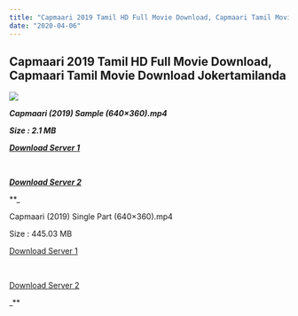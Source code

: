 ```yaml
---
title: "Capmaari 2019 Tamil HD Full Movie Download, Capmaari Tamil Movie Download Jokertamilanda"
date: "2020-04-06"
---
```


## Capmaari 2019 Tamil HD Full Movie Download, Capmaari Tamil Movie Download Jokertamilanda

  

![](https://images.moviebuff.com/ea27887c-5a7b-47f8-bbd0-e27020f2cc2f?w=1000)

**_Capmaari (2019) Sample (640×360).mp4_**

**_Size : 2.1 MB_**

**_[Download Server 1](http://c1.wetransfer.vip/files/Tamil{a3b04ca4513862e5e6faa05865f310bf9da13080b46bbc045b167bb82cb0d9ff}20Movies/Tamil{a3b04ca4513862e5e6faa05865f310bf9da13080b46bbc045b167bb82cb0d9ff}202019{a3b04ca4513862e5e6faa05865f310bf9da13080b46bbc045b167bb82cb0d9ff}20Movies/Capmaari{a3b04ca4513862e5e6faa05865f310bf9da13080b46bbc045b167bb82cb0d9ff}20(2019)/Capmaari{a3b04ca4513862e5e6faa05865f310bf9da13080b46bbc045b167bb82cb0d9ff}20(2019){a3b04ca4513862e5e6faa05865f310bf9da13080b46bbc045b167bb82cb0d9ff}20HQ{a3b04ca4513862e5e6faa05865f310bf9da13080b46bbc045b167bb82cb0d9ff}20DVDScr/Capmaari{a3b04ca4513862e5e6faa05865f310bf9da13080b46bbc045b167bb82cb0d9ff}20(2019){a3b04ca4513862e5e6faa05865f310bf9da13080b46bbc045b167bb82cb0d9ff}20Sample{a3b04ca4513862e5e6faa05865f310bf9da13080b46bbc045b167bb82cb0d9ff}20(640x360).mp4)_**

**_[  
](http://c1.wetransfer.vip/files/Tamil{a3b04ca4513862e5e6faa05865f310bf9da13080b46bbc045b167bb82cb0d9ff}20Movies/Tamil{a3b04ca4513862e5e6faa05865f310bf9da13080b46bbc045b167bb82cb0d9ff}202019{a3b04ca4513862e5e6faa05865f310bf9da13080b46bbc045b167bb82cb0d9ff}20Movies/Capmaari{a3b04ca4513862e5e6faa05865f310bf9da13080b46bbc045b167bb82cb0d9ff}20(2019)/Capmaari{a3b04ca4513862e5e6faa05865f310bf9da13080b46bbc045b167bb82cb0d9ff}20(2019){a3b04ca4513862e5e6faa05865f310bf9da13080b46bbc045b167bb82cb0d9ff}20HQ{a3b04ca4513862e5e6faa05865f310bf9da13080b46bbc045b167bb82cb0d9ff}20DVDScr/Capmaari{a3b04ca4513862e5e6faa05865f310bf9da13080b46bbc045b167bb82cb0d9ff}20(2019){a3b04ca4513862e5e6faa05865f310bf9da13080b46bbc045b167bb82cb0d9ff}20Sample{a3b04ca4513862e5e6faa05865f310bf9da13080b46bbc045b167bb82cb0d9ff}20(640x360).mp4)_**

**_[Download Server 2](http://c1.wetransfer.vip/files/Tamil{a3b04ca4513862e5e6faa05865f310bf9da13080b46bbc045b167bb82cb0d9ff}20Movies/Tamil{a3b04ca4513862e5e6faa05865f310bf9da13080b46bbc045b167bb82cb0d9ff}202019{a3b04ca4513862e5e6faa05865f310bf9da13080b46bbc045b167bb82cb0d9ff}20Movies/Capmaari{a3b04ca4513862e5e6faa05865f310bf9da13080b46bbc045b167bb82cb0d9ff}20(2019)/Capmaari{a3b04ca4513862e5e6faa05865f310bf9da13080b46bbc045b167bb82cb0d9ff}20(2019){a3b04ca4513862e5e6faa05865f310bf9da13080b46bbc045b167bb82cb0d9ff}20HQ{a3b04ca4513862e5e6faa05865f310bf9da13080b46bbc045b167bb82cb0d9ff}20DVDScr/Capmaari{a3b04ca4513862e5e6faa05865f310bf9da13080b46bbc045b167bb82cb0d9ff}20(2019){a3b04ca4513862e5e6faa05865f310bf9da13080b46bbc045b167bb82cb0d9ff}20Sample{a3b04ca4513862e5e6faa05865f310bf9da13080b46bbc045b167bb82cb0d9ff}20(640x360).mp4)_**

**_

Capmaari (2019) Single Part (640×360).mp4

Size : 445.03 MB

[Download Server 1](http://c1.wetransfer.vip/files/Tamil{a3b04ca4513862e5e6faa05865f310bf9da13080b46bbc045b167bb82cb0d9ff}20Movies/Tamil{a3b04ca4513862e5e6faa05865f310bf9da13080b46bbc045b167bb82cb0d9ff}202019{a3b04ca4513862e5e6faa05865f310bf9da13080b46bbc045b167bb82cb0d9ff}20Movies/Capmaari{a3b04ca4513862e5e6faa05865f310bf9da13080b46bbc045b167bb82cb0d9ff}20(2019)/Capmaari{a3b04ca4513862e5e6faa05865f310bf9da13080b46bbc045b167bb82cb0d9ff}20(2019){a3b04ca4513862e5e6faa05865f310bf9da13080b46bbc045b167bb82cb0d9ff}20HQ{a3b04ca4513862e5e6faa05865f310bf9da13080b46bbc045b167bb82cb0d9ff}20DVDScr/Capmaari{a3b04ca4513862e5e6faa05865f310bf9da13080b46bbc045b167bb82cb0d9ff}20(2019){a3b04ca4513862e5e6faa05865f310bf9da13080b46bbc045b167bb82cb0d9ff}20Single{a3b04ca4513862e5e6faa05865f310bf9da13080b46bbc045b167bb82cb0d9ff}20Part{a3b04ca4513862e5e6faa05865f310bf9da13080b46bbc045b167bb82cb0d9ff}20(640x360).mp4)

[  
](http://c1.wetransfer.vip/files/Tamil{a3b04ca4513862e5e6faa05865f310bf9da13080b46bbc045b167bb82cb0d9ff}20Movies/Tamil{a3b04ca4513862e5e6faa05865f310bf9da13080b46bbc045b167bb82cb0d9ff}202019{a3b04ca4513862e5e6faa05865f310bf9da13080b46bbc045b167bb82cb0d9ff}20Movies/Capmaari{a3b04ca4513862e5e6faa05865f310bf9da13080b46bbc045b167bb82cb0d9ff}20(2019)/Capmaari{a3b04ca4513862e5e6faa05865f310bf9da13080b46bbc045b167bb82cb0d9ff}20(2019){a3b04ca4513862e5e6faa05865f310bf9da13080b46bbc045b167bb82cb0d9ff}20HQ{a3b04ca4513862e5e6faa05865f310bf9da13080b46bbc045b167bb82cb0d9ff}20DVDScr/Capmaari{a3b04ca4513862e5e6faa05865f310bf9da13080b46bbc045b167bb82cb0d9ff}20(2019){a3b04ca4513862e5e6faa05865f310bf9da13080b46bbc045b167bb82cb0d9ff}20Single{a3b04ca4513862e5e6faa05865f310bf9da13080b46bbc045b167bb82cb0d9ff}20Part{a3b04ca4513862e5e6faa05865f310bf9da13080b46bbc045b167bb82cb0d9ff}20(640x360).mp4)

[Download Server 2](http://c1.wetransfer.vip/files/Tamil{a3b04ca4513862e5e6faa05865f310bf9da13080b46bbc045b167bb82cb0d9ff}20Movies/Tamil{a3b04ca4513862e5e6faa05865f310bf9da13080b46bbc045b167bb82cb0d9ff}202019{a3b04ca4513862e5e6faa05865f310bf9da13080b46bbc045b167bb82cb0d9ff}20Movies/Capmaari{a3b04ca4513862e5e6faa05865f310bf9da13080b46bbc045b167bb82cb0d9ff}20(2019)/Capmaari{a3b04ca4513862e5e6faa05865f310bf9da13080b46bbc045b167bb82cb0d9ff}20(2019){a3b04ca4513862e5e6faa05865f310bf9da13080b46bbc045b167bb82cb0d9ff}20HQ{a3b04ca4513862e5e6faa05865f310bf9da13080b46bbc045b167bb82cb0d9ff}20DVDScr/Capmaari{a3b04ca4513862e5e6faa05865f310bf9da13080b46bbc045b167bb82cb0d9ff}20(2019){a3b04ca4513862e5e6faa05865f310bf9da13080b46bbc045b167bb82cb0d9ff}20Single{a3b04ca4513862e5e6faa05865f310bf9da13080b46bbc045b167bb82cb0d9ff}20Part{a3b04ca4513862e5e6faa05865f310bf9da13080b46bbc045b167bb82cb0d9ff}20(640x360).mp4)

_**
